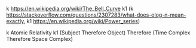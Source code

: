 k https://en.wikipedia.org/wiki/The_Bell_Curve
k1 (k https://stackoverflow.com/questions/2307283/what-does-olog-n-mean-exactly, k1 https://en.wikipedia.org/wiki/Power_series)

k Atomic Relativity
k1 (Subject Therefore Object) Therefore (Time Complex Therefore Space Complex)
